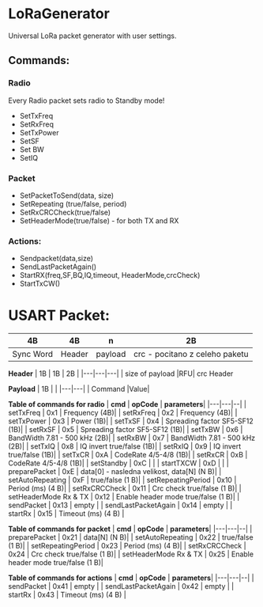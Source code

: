# LoRaGenerator
Universal  LoRa packet generator with user settings.

## Commands:
### Radio
Every Radio packet sets radio to Standby mode!
- SetTxFreq
- SetRxFreq
- SetTxPower
- SetSF
- Set BW
- SetIQ
### Packet
- SetPacketToSend(data, size)
- SetRepeating (true/false, period)
- SetRxCRCCheck(true/false)
- SetHeaderMode(true/false) - for both TX and RX

### Actions:
- Sendpacket(data,size)
- SendLastPacketAgain()
- StartRX(freq,SF,BQ,IQ,timeout, HeaderMode,crcCheck)
- StartTxCW()


# USART Packet:

| 4B  |  4B  |  n |  2B |
|---|---|---|---|
| Sync Word  |Header|  payload |  crc - pocitano z celeho paketu |

**Header**
| 1B  |  1B | 2B  | 
|---|---|---|
| size of payload  |RFU| crc Header  

**Payload**
| 1B  |   | 
|---|---|
| Command  |Value|   

**Table of commands for radio**
| **cmd**  | **opCode**  | **parameters**| 
|---|---|--|
| setTxFreq  | 0x1  |   Frequency (4B)|
| setRxFreq  | 0x2  |   Frequency (4B)|
| setTxPower  | 0x3  |   Power (1B)|
| setTxSF  | 0x4  |  Spreading factor SF5-SF12 (1B)|
| setRxSF  | 0x5  |  Spreading factor SF5-SF12 (1B)|
| setTxBW  | 0x6  |   BandWidth 7.81 - 500 kHz (2B)|
| setRxBW  | 0x7  |   BandWidth 7.81 - 500 kHz (2B)|
| setTxIQ  | 0x8  |   IQ invert true/false (1B)|
| setRxIQ  | 0x9  |   IQ invert true/false (1B)|
| setTxCR  | 0xA  |   CodeRate 4/5-4/8 (1B)|
| setRxCR  | 0xB  |   CodeRate 4/5-4/8 (1B)|
| setStandby  | 0xC  |  |
| startTXCW  | 0xD  |  |
| preparePacket  | 0xE  | data[0] - nasledna velikost,  data[N] (N B)|
| setAutoRepeating  | 0xF  |   true/false (1 B)|
| setRepeatingPeriod  | 0x10  |   Period (ms) (4 B)|
| setRxCRCCheck  | 0x11  |   Crc check true/false (1 B)|
| setHeaderMode Rx & TX | 0x12  |   Enable header mode true/false (1 B)|
| sendPacket  | 0x13  |   empty |
| sendLastPacketAgain  | 0x14  |   empty |
| startRx  | 0x15  |   Timeout (ms) (4 B) |

**Table of commands for packet**
| **cmd**  | **opCode**  | **parameters**| 
|---|---|--|
| preparePacket  | 0x21  |   data[N] (N B)|
| setAutoRepeating  | 0x22  |   true/false (1 B)|
| setRepeatingPeriod  | 0x23  |   Period (ms) (4 B)|
| setRxCRCCheck  | 0x24  |   Crc check true/false (1 B)|
| setHeaderMode Rx & TX | 0x25  |   Enable header mode true/false (1 B)|

**Table of commands for actions**
| **cmd**  | **opCode**  | **parameters**| 
|---|---|--|
| sendPacket  | 0x41  |   empty |
| sendLastPacketAgain  | 0x42  |   empty |
| startRx  | 0x43  |   Timeout (ms) (4 B) |

